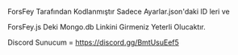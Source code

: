 ForsFey Tarafından Kodlanmıştır Sadece Ayarlar.json'daki ID leri ve 

ForsFey.js Deki Mongo.db Linkini Girmeniz Yeterli Olucaktır.

Discord Sunucum = https://discord.gg/BmtUsuEef5

